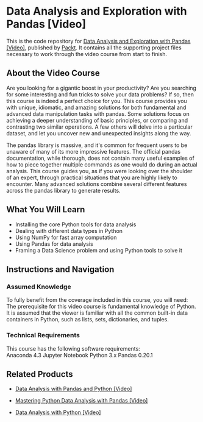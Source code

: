 # Data Analysis and Exploration with Pandas [Video]
This is the code repository for [Data Analysis and Exploration with Pandas [Video]](https://www.packtpub.com/big-data-and-business-intelligence/data-analysis-and-exploration-pandas-video?utm_source=github&utm_medium=repository&utm_campaign=9781789343205), published by [Packt](https://www.packtpub.com/?utm_source=github). It contains all the supporting project files necessary to work through the video course from start to finish.
## About the Video Course
Are you looking for a gigantic boost in your productivity? Are you searching for some interesting and fun tricks to solve your data problems? If so, then this course is indeed a perfect choice for you. This course provides you with unique, idiomatic, and amazing solutions for both fundamental and advanced data manipulation tasks with pandas. Some solutions focus on achieving a deeper understanding of basic principles, or comparing and contrasting two similar operations. A few others will delve into a particular dataset, and let you uncover new and unexpected insights along the way. 

The pandas library is massive, and it's common for frequent users to be unaware of many of its more impressive features. The official pandas documentation, while thorough, does not contain many useful examples of how to piece together multiple commands as one would do during an actual analysis. This course guides you, as if you were looking over the shoulder of an expert, through practical situations that you are highly likely to encounter. Many advanced solutions combine several different features across the pandas library to generate results.

<H2>What You Will Learn</H2>
<DIV class=book-info-will-learn-text>
<UL>
<LI>Installing the core Python tools for data analysis 
<LI>Dealing with different data types in Python 
<LI>Using NumPy for fast array computation 
<LI>Using Pandas for data analysis 
<LI>Framing a Data Science problem and using Python tools to solve it </LI></UL></DIV>

## Instructions and Navigation
### Assumed Knowledge
To fully benefit from the coverage included in this course, you will need:<br/>
The prerequisite for this video course is fundamental knowledge of Python. It is assumed that the viewer is familiar with all the common built-in data containers in Python, such as lists, sets, dictionaries, and tuples.
### Technical Requirements
This course has the following software requirements:<br/>
Anaconda 4.3
Jupyter Notebook
Python 3.x
Pandas 0.20.1



## Related Products
* [Data Analysis with Pandas and Python [Video]](https://www.packtpub.com/application-development/data-analysis-pandas-and-python-video?utm_source=github&utm_medium=repository&utm_campaign=9781788622394)

* [Mastering Python Data Analysis with Pandas [Video]](https://www.packtpub.com/big-data-and-business-intelligence/mastering-python-data-analysis-pandas-video?utm_source=github&utm_medium=repository&utm_campaign=9781787280083)

* [Data Analysis with Python [Video]](https://www.packtpub.com/application-development/data-analysis-python-video?utm_source=github&utm_medium=repository&utm_campaign=9781788290548)

